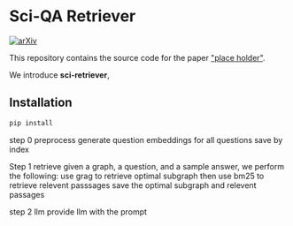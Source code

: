 # Sci-QA Retriever

[![arXiv](https://img.shields.io/badge/arXiv-2402.07630-b31b1b.svg)]()

This repository contains the source code for the paper ["<u>place holder</u>"]().

We introduce **sci-retriever**, 

## Installation 

```bash
pip install 
```
step 0 preprocess
generate question embeddings for all questions
save by index

Step 1 retrieve
given a graph, a question, and a sample answer, we perform the following:
use grag to retrieve optimal subgraph
then use bm25 to retrieve relevent passsages
save the optimal subgraph and relevent passages

step 2 llm
provide llm with the prompt
